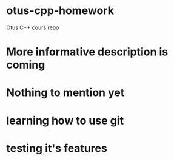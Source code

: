 # otus-cpp-homework
Otus C++ cours repo 

# More informative description is coming
# Nothing to mention yet

# learning how to use git
# testing it's features